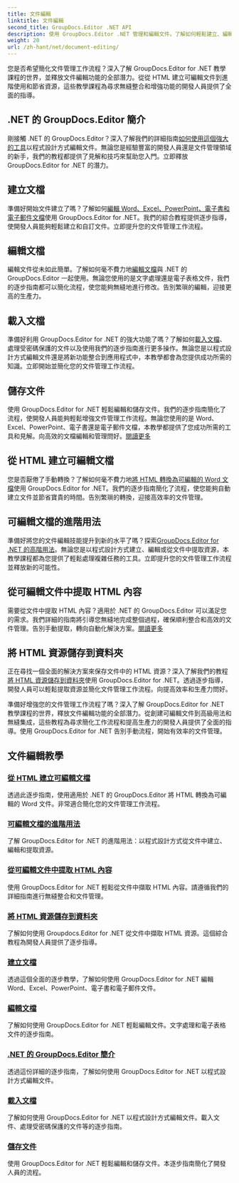```yaml
---
title: 文件編輯
linktitle: 文件編輯
second_title: GroupDocs.Editor .NET API
description: 使用 GroupDocs.Editor .NET 管理和編輯文件。了解如何輕鬆建立、編輯和儲存文件。立即增強您的文件管理工作流程！
weight: 20
url: /zh-hant/net/document-editing/
---
```


您是否希望簡化文件管理工作流程？深入了解 GroupDocs.Editor for .NET 教學課程的世界，並釋放文件編輯功能的全部潛力。從從 HTML 建立可編輯文件到進階使用和節省資源，這些教學課程為尋求無縫整合和增強功能的開發人員提供了全面的指導。

## .NET 的 GroupDocs.Editor 簡介

剛接觸 .NET 的 GroupDocs.Editor？深入了解我們的詳細指南[如何使用這個強大的工具](./introduction-groupdocs-editor/)以程式設計方式編輯文件。無論您是經驗豐富的開發人員還是文件管理領域的新手，我們的教程都提供了見解和技巧來幫助您入門。立即釋放 GroupDocs.Editor for .NET 的潛力。

## 建立文檔

準備好開始文件建立了嗎？了解如何[編輯 Word、Excel、PowerPoint、電子書和電子郵件文檔](./create-document/)使用 GroupDocs.Editor for .NET。我們的綜合教程提供逐步指導，使開發人員能夠輕鬆建立和自訂文件。立即提升您的文件管理工作流程。

## 編輯文檔

編輯文件從未如此簡單。了解如何毫不費力地[編輯文檔](./edit-document/)與 .NET 的 GroupDocs.Editor 一起使用。無論您使用的是文字處理還是電子表格文件，我們的逐步指南都可以簡化流程，使您能夠無縫地進行修改。告別繁瑣的編輯，迎接更高的生產力。


## 載入文檔

準備好利用 GroupDocs.Editor for .NET 的強大功能了嗎？了解如何[載入文檔](./load-document/)、處理受密碼保護的文件以及使用我們的逐步指南進行更多操作。無論您是以程式設計方式編輯文件還是將新功能整合到應用程式中，本教學都會為您提供成功所需的知識。立即開始並簡化您的文件管理工作流程。

## 儲存文件

使用 GroupDocs.Editor for .NET 輕鬆編輯和儲存文件。我們的逐步指南簡化了流程，使開發人員能夠輕鬆增強文件管理工作流程。無論您使用的是 Word、Excel、PowerPoint、電子書還是電子郵件文檔，本教學都提供了您成功所需的工具和見解。向高效的文檔編輯和管理問好。[閱讀更多](./save-document/)

## 從 HTML 建立可編輯文檔

您是否厭倦了手動轉換？了解如何毫不費力地[將 HTML 轉換為可編輯的 Word 文檔](./create-editable-document-from-html/)使用 GroupDocs.Editor for .NET。我們的逐步指南簡化了流程，使您能夠自動建立文件並節省寶貴的時間。告別繁瑣的轉換，迎接高效率的文件管理。

## 可編輯文檔的進階用法

準備好將您的文件編輯技能提升到新的水平了嗎？探索[GroupDocs.Editor for .NET 的高階用法](./advanced-usage-of-editable-documents/)。無論您是以程式設計方式建立、編輯或從文件中提取資源，本教學課程都為您提供了輕鬆處理複雜任務的工具。立即提升您的文件管理工作流程並釋放新的可能性。

## 從可編輯文件中提取 HTML 內容

需要從文件中提取 HTML 內容？適用於 .NET 的 GroupDocs.Editor 可以滿足您的需求。我們詳細的指南將引導您無縫地完成整個過程，確保順利整合和高效的文件管理。告別手動提取，轉向自動化解決方案。[閱讀更多](./extract-html-content-from-editable-document/)

## 將 HTML 資源儲存到資料夾

正在尋找一個全面的解決方案來保存文件中的 HTML 資源？深入了解我們的教程[將 HTML 資源儲存到資料夾](./save-html-resources-to-folder/)使用 GroupDocs.Editor for .NET。透過逐步指導，開發人員可以輕鬆提取資源並簡化文件管理工作流程。向提高效率和生產力問好。

準備好增強您的文件管理工作流程了嗎？深入了解 GroupDocs.Editor for .NET 教學課程的世界，釋放文件編輯功能的全部潛力。從創建可編輯文件到高級用法和無縫集成，這些教程為尋求簡化工作流程和提高生產力的開發人員提供了全面的指導。使用 GroupDocs.Editor for .NET 告別手動流程，開始有效率的文件管理。 
## 文件編輯教學
### [從 HTML 建立可編輯文檔](./create-editable-document-from-html/)
透過此逐步指南，使用適用於 .NET 的 GroupDocs.Editor 將 HTML 轉換為可編輯的 Word 文件。非常適合簡化您的文件管理工作流程。
### [可編輯文檔的進階用法](./advanced-usage-of-editable-documents/)
了解 GroupDocs.Editor for .NET 的進階用法：以程式設計方式從文件中建立、編輯和提取資源。
### [從可編輯文件中提取 HTML 內容](./extract-html-content-from-editable-document/)
使用 GroupDocs.Editor for .NET 輕鬆從文件中擷取 HTML 內容。請遵循我們的詳細指南進行無縫整合和文件管理。
### [將 HTML 資源儲存到資料夾](./save-html-resources-to-folder/)
了解如何使用 Groupdocs.Editor for .NET 從文件中擷取 HTML 資源。這個綜合教程為開發人員提供了逐步指導。
### [建立文檔](./create-document/)
透過這個全面的逐步教學，了解如何使用 GroupDocs.Editor for .NET 編輯 Word、Excel、PowerPoint、電子書和電子郵件文件。
### [編輯文檔](./edit-document/)
了解如何使用 GroupDocs.Editor for .NET 輕鬆編輯文件。文字處理和電子表格文件的逐步指南。
### [.NET 的 GroupDocs.Editor 簡介](./introduction-groupdocs-editor/)
透過這份詳細的逐步指南，了解如何使用 GroupDocs.Editor for .NET 以程式設計方式編輯文件。
### [載入文檔](./load-document/)
了解如何使用 GroupDocs.Editor for .NET 以程式設計方式編輯文件。載入文件、處理受密碼保護的文件等的逐步指南。
### [儲存文件](./save-document/)
使用 GroupDocs.Editor for .NET 輕鬆編輯和儲存文件。本逐步指南簡化了開發人員的流程。